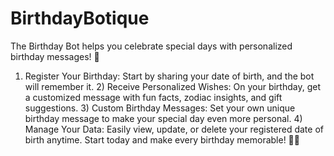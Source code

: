 # BirthdayBotique

The Birthday Bot helps you celebrate special days with personalized birthday messages! 🌟
1) Register Your Birthday: Start by sharing your date of birth, and the bot will remember it. 2) Receive Personalized Wishes: On your birthday, get a customized message with fun facts, zodiac insights, and gift suggestions. 3) Custom Birthday Messages: Set your own unique birthday message to make your special day even more personal. 4) Manage Your Data: Easily view, update, or delete your registered date of birth anytime.
Start today and make every birthday memorable! 🎂🎁
